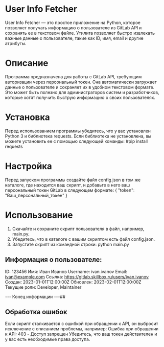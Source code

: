 # User Info Fetcher
User Info Fetcher — это простое приложение на Python, которое позволяет получать информацию о
пользователе из GitLab API и сохранять ее в текстовом файле. Утилита позволяет быстро извлекать
важные данные о пользователе, такие как ID, имя, email и другие атрибуты.


# Описание
Программа предназначена для работы с GitLab API, требующим авторизации через персональный токен.
Она автоматически загружает данные о пользователе и сохраняет их в удобном текстовом формате. Это
может быть полезно для администраторов систем и разработчиков, которые хотят получить быструю информацию
о своих пользователях.


# Установка
Перед использованием программы убедитесь, что у вас установлен Python 3 и библиотека requests.
Если библиотека не установлена, вы можете установить ее с помощью следующей команды:
#pip install requests

# Настройка
Перед запуском программы создайте файл config.json в том же каталоге, где находится ваш скрипт,
и добавьте в него ваш персональный токен GitLab в следующем формате:
    {
        "token": "Ваш_персональный_токен"
    }


# Использование
1. Скачайте и сохраните скрипт пользователя в файл, например, main.py.
2. Убедитесь, что в каталоге с вашим скриптом есть файл config.json.
3. Запустите скрипт из командной строки: python main.py

## Информация о пользователе:

ID: 123456
Имя: Иван Иванов
Username: ivan.ivanov
Email: ivan@example.com
Ссылка: https://gitlab.skillbox.ru/users/ivan.ivanov
Создан: 2023-01-01T12:00:00Z
Обновлен: 2023-02-01T12:00:00Z
Текущие роли: Developer, Maintainer

--- Конец информации ---##

## Обработка ошибок
Если скрипт сталкивается с ошибкой при обращении к API, он выбросит исключение с описанием
проблемы, например: Ошибка при обращении к API: 403 - Доступ запрещен
Убедитесь, что ваш токен действителен и у вас есть необходимые права доступа.


